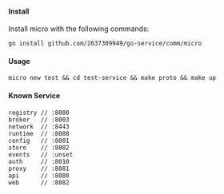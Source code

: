 #### Install

Install micro with the following commands:

```shell
go install github.com/2637309949/go-service/comm/micro
```

#### Usage

```shell
micro new test && cd test-service && make proto && make up
```


#### Known Service

```
registry // :8000
broker   // :8003
network  // :8443
runtime  // :8088
config   // :8001
store    // :8002
events   // :unset
auth     // :8010
proxy    // :8081
api      // :8080
web      // :8082
```